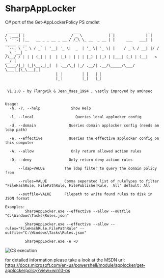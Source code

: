 # SharpAppLocker

C# port of the Get-AppLockerPolicy PS cmdlet

```
 _____ _                       ___              _                _
/  ___| |                     / _ \            | |              | |
\ `--.| |__   __ _ _ __ _ __ / /_\ \_ __  _ __ | |     ___   ___| | _____ _ __
 `--. \ '_ \ / _` | '__| '_ \|  _  | '_ \| '_ \| |    / _ \ / __| |/ / _ \ '__|
/\__/ / | | | (_| | |  | |_) | | | | |_) | |_) | |___| (_) | (__|   <  __/ |
\____/|_| |_|\__,_|_|  | .__/\_| |_/ .__/| .__/\_____/\___/ \___|_|\_\___|_|
                       | |         | |   | |
                       |_|         |_|   |_|


 V1.1.0 - by Flangvik & Jean_Maes_1994 , vastly improved by am0nsec


Usage:
  -h, -?, --help              Show Help
 
  -l, --local                   Queries local applocker config

  -d, --domain               Queries domain applocker config (needs an ldap path)

  -e, --effective            Queries the effective applocker config on this computer

  -A, --allow                 Only return allowed action rules

  -D, --deny                 Only return deny action rules

      --ldap=VALUE         The ldap filter to query the domain policy from

      --rules=VALUE        Comma seperated list of ruleTypes to filter "FileHashRule, FilePathRule, FilePublisherRule,  All" default: All

      --outfile=VALUE      Filepath to write found rules to disk in JSON format

Examples:
         SharpAppLocker.exe --effective --allow --outfile "C:\Windows\Tasks\Rules.json"

         SharpAppLocker.exe --effective --allow --rules="FileHashRule,FilePathRule" --outfile="C:\Windows\Tasks\Rules.json"

         SharpAppLocker.exe -e -D

```

![CS execution](https://i.imgur.com/BMSY2T5.png)



 for detailed information please take a look at the MSDN url: https://docs.microsoft.com/en-us/powershell/module/applocker/get-applockerpolicy?view=win10-ps
